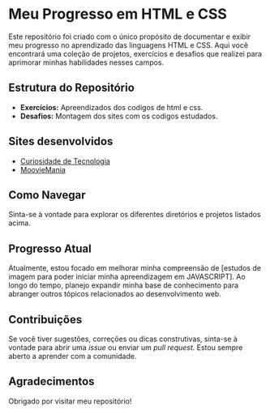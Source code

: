 # Meu Progresso em HTML e CSS

Este repositório foi criado com o único propósito de documentar e exibir meu progresso no aprendizado das linguagens HTML e CSS. Aqui você encontrará uma coleção de projetos, exercícios e desafios que realizei para aprimorar minhas habilidades nesses campos.

## Estrutura do Repositório

- **Exercícios:** Apreendizados dos codigos de html e css.
- **Desafios:** Montagem dos sites com os codigos estudados.

## Sites desenvolvidos

- <a href="https://levidevbr.github.io/html-css/desafios/primeiro%20site/index.html" target="_blank" rel="external">Curiosidade de Tecnologia</a>
- <a href="https://levidevbr.github.io/html-css/desafios/segundo%20site/index.html" target="_blank" rel="external">MoovieMania</a>

## Como Navegar

Sinta-se à vontade para explorar os diferentes diretórios e projetos listados acima.

## Progresso Atual

Atualmente, estou focado em melhorar minha compreensão de [estudos de imagem para poder iniciar minha apreendizagem em JAVASCRIPT]. Ao longo do tempo, planejo expandir minha base de conhecimento para abranger outros tópicos relacionados ao desenvolvimento web.

## Contribuições

Se você tiver sugestões, correções ou dicas construtivas, sinta-se à vontade para abrir uma *issue* ou enviar um *pull request*. Estou sempre aberto a aprender com a comunidade.

## Agradecimentos

Obrigado por visitar meu repositório!
